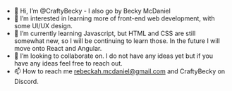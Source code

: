 - 👋 Hi, I’m @CraftyBecky - I also go by Becky McDaniel
- 👀 I’m interested in learning more of front-end web development, with some UI/UX design. 
- 🌱 I’m currently learning Javascript, but HTML and CSS are still somewhat new, so I will be continuing to learn those. In the future I will move onto React and Angular.
- 💞️ I’m looking to collaborate on. I do not have any ideas yet but if you have any ideas feel free to reach out. 
- 📫 How to reach me rebeckah.mcdaniel@gmail.com and CraftyBecky on Discord.

<!---
CraftyBecky/CraftyBecky is a ✨ special ✨ repository because its `README.md` (this file) appears on your GitHub profile.
You can click the Preview link to take a look at your changes.
--->
